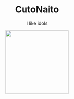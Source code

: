 <h1 align="center">CutoNaito</h1>
<p align="center">I like idols</p>
<p align="center"><img width="200" height="200" src="https://pics.prcm.jp/7c8b22aa6d40c/81161912/png/81161912_480x480.png"></p>
